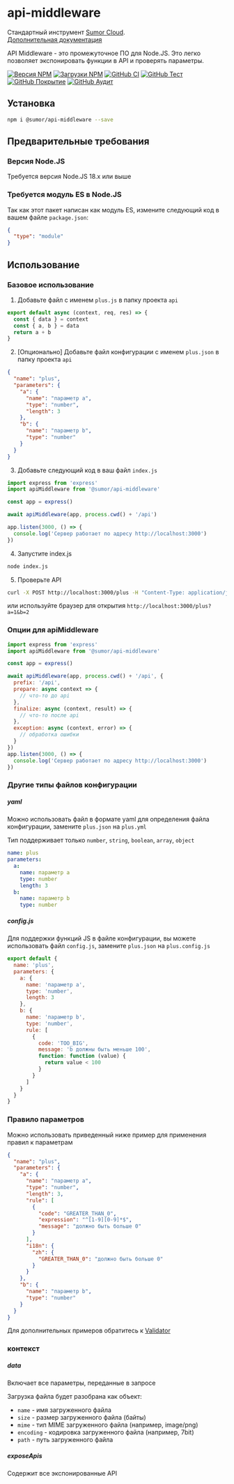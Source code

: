 # api-middleware

Стандартный инструмент [Sumor Cloud](https://sumor.cloud).  
[Дополнительная документация](https://sumor.cloud/api-middleware)

API Middleware - это промежуточное ПО для Node.JS.
Это легко позволяет экспонировать функции в API и проверять параметры.

[![Версия NPM](https://img.shields.io/npm/v/@sumor/api-middleware?logo=npm&label=NPM)](https://www.npmjs.com/package/@sumor/api-middleware)
[![Загрузки NPM](https://img.shields.io/npm/dw/@sumor/api-middleware?logo=npm&label=Загрузки)](https://www.npmjs.com/package/@sumor/api-middleware)
[![GitHub CI](https://img.shields.io/github/actions/workflow/status/sumor-cloud/api-middleware/ci.yml?logo=github&label=CI)](https://github.com/sumor-cloud/api-middleware/actions/workflows/ci.yml)
[![GitHub Тест](https://img.shields.io/github/actions/workflow/status/sumor-cloud/api-middleware/ut.yml?logo=github&label=Тест)](https://github.com/sumor-cloud/api-middleware/actions/workflows/ut.yml)
[![GitHub Покрытие](https://img.shields.io/github/actions/workflow/status/sumor-cloud/api-middleware/coverage.yml?logo=github&label=Покрытие)](https://github.com/sumor-cloud/api-middleware/actions/workflows/coverage.yml)
[![GitHub Аудит](https://img.shields.io/github/actions/workflow/status/sumor-cloud/api-middleware/audit.yml?logo=github&label=Аудит)](https://github.com/sumor-cloud/api-middleware/actions/workflows/audit.yml)

## Установка

```bash
npm i @sumor/api-middleware --save
```

## Предварительные требования

### Версия Node.JS

Требуется версия Node.JS 18.x или выше

### Требуется модуль ES в Node.JS

Так как этот пакет написан как модуль ES, измените следующий код в вашем файле `package.json`:

```json
{
  "type": "module"
}
```

## Использование

### Базовое использование

1. Добавьте файл с именем `plus.js` в папку проекта `api`

```js
export default async (context, req, res) => {
  const { data } = context
  const { a, b } = data
  return a + b
}
```

2. [Опционально] Добавьте файл конфигурации с именем `plus.json` в папку проекта `api`

```json
{
  "name": "plus",
  "parameters": {
    "a": {
      "name": "параметр a",
      "type": "number",
      "length": 3
    },
    "b": {
      "name": "параметр b",
      "type": "number"
    }
  }
}
```

3. Добавьте следующий код в ваш файл `index.js`

```javascript
import express from 'express'
import apiMiddleware from '@sumor/api-middleware'

const app = express()

await apiMiddleware(app, process.cwd() + '/api')

app.listen(3000, () => {
  console.log('Сервер работает по адресу http://localhost:3000')
})
```

4. Запустите index.js

```bash
node index.js
```

5. Проверьте API

```bash
curl -X POST http://localhost:3000/plus -H "Content-Type: application/json" -d '{"a": 1, "b": 2}'
```

или используйте браузер для открытия `http://localhost:3000/plus?a=1&b=2`

### Опции для apiMiddleware

```javascript
import express from 'express'
import apiMiddleware from '@sumor/api-middleware'

const app = express()

await apiMiddleware(app, process.cwd() + '/api', {
  prefix: '/api',
  prepare: async context => {
    // что-то до api
  },
  finalize: async (context, result) => {
    // что-то после api
  },
  exception: async (context, error) => {
    // обработка ошибки
  }
})
app.listen(3000, () => {
  console.log('Сервер работает по адресу http://localhost:3000')
})
```

### Другие типы файлов конфигурации

##### yaml

Можно использовать файл в формате yaml для определения файла конфигурации, замените `plus.json` на `plus.yml`

Тип поддерживает только `number`, `string`, `boolean`, `array`, `object`

```yaml
name: plus
parameters:
  a:
    name: параметр a
    type: number
    length: 3
  b:
    name: параметр b
    type: number
```

##### config.js

Для поддержки функций JS в файле конфигурации, вы можете использовать файл `config.js`, замените `plus.json` на `plus.config.js`

```javascript
export default {
  name: 'plus',
  parameters: {
    a: {
      name: 'параметр a',
      type: 'number',
      length: 3
    },
    b: {
      name: 'параметр b',
      type: 'number',
      rule: [
        {
          code: 'TOO_BIG',
          message: 'b должны быть меньше 100',
          function: function (value) {
            return value < 100
          }
        }
      ]
    }
  }
}
```

### Правило параметров

Можно использовать приведенный ниже пример для применения правил к параметрам

```json
{
  "name": "plus",
  "parameters": {
    "a": {
      "name": "параметр a",
      "type": "number",
      "length": 3,
      "rule": [
        {
          "code": "GREATER_THAN_0",
          "expression": "^[1-9][0-9]*$",
          "message": "должно быть больше 0"
        }
      ],
      "i18n": {
        "zh": {
          "GREATER_THAN_0": "должно быть больше 0"
        }
      }
    },
    "b": {
      "name": "параметр b",
      "type": "number"
    }
  }
}
```

Для дополнительных примеров обратитесь к [Validator](https://sumor.cloud/validator/)

### контекст

##### data

Включает все параметры, переданные в запросе

Загрузка файла будет разобрана как объект:

- `name` - имя загруженного файла
- `size` - размер загруженного файла (байты)
- `mime` - тип MIME загруженного файла (например, image/png)
- `encoding` - кодировка загруженного файла (например, 7bit)
- `path` - путь загруженного файла

##### exposeApis

Содержит все экспонированные API
